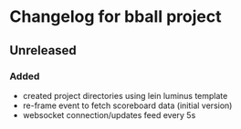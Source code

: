 # Changelog for bball project

## Unreleased

### Added
- created project directories using lein luminus template
- re-frame event to fetch scoreboard data (initial version)
- websocket connection/updates feed every 5s